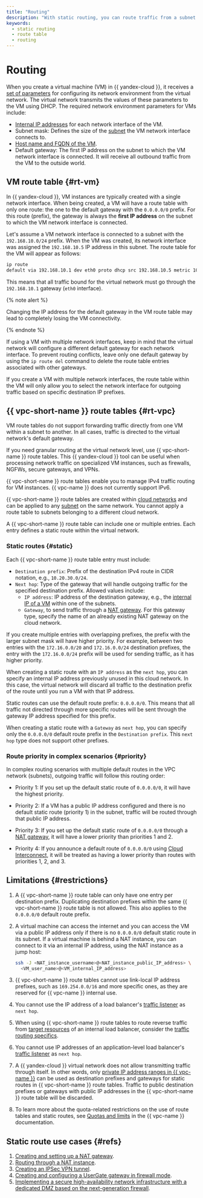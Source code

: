 ```yaml
---
title: "Routing"
description: "With static routing, you can route traffic from a subnet to the specified IP address ranges through the VMs specified as the next hop. Routing is based on route tables. Route tables are linked to a subnet and cannot contain duplicate prefixes."
keywords:
  - static routing
  - route table
  - routing
---
```


# Routing

When you create a virtual machine (VM) in {{ yandex-cloud }}, it receives a [set of parameters](../../compute/concepts/network.md) for configuring its network environment from the virtual network. The virtual network transmits the values of these parameters to the VM using DHCP. The required network environment parameters for VMs include:

* [Internal IP addresses](../../compute/concepts/network.md#internal-ip) for each network interface of the VM.
* Subnet mask: Defines the size of the [subnet](./network.md#subnet) the VM network interface connects to.
* [Host name and FQDN of the VM](../../compute/concepts/network.md#hostname).
* Default gateway: The first IP address on the subnet to which the VM network interface is connected. It will receive all outbound traffic from the VM to the outside world.

## VM route table {#rt-vm}

In {{ yandex-cloud }}, VM instances are typically created with a single network interface. When being created, a VM will have a route table with only one route: the one to the default gateway with the `0.0.0.0/0` prefix. For this route (prefix), the gateway is always the **first IP address** on the subnet to which the VM network interface is connected.

Let's assume a VM network interface is connected to a subnet with the `192.168.10.0/24` prefix. When the VM was created, its network interface was assigned the `192.168.10.5` IP address in this subnet. The route table for the VM will appear as follows:

```bash
ip route
default via 192.168.10.1 dev eth0 proto dhcp src 192.168.10.5 metric 100
```

This means that all traffic bound for the virtual network must go through the `192.168.10.1` gateway (`eth0` interface).

{% note alert %}

Changing the IP address for the default gateway in the VM route table may lead to completely losing the VM connectivity.

{% endnote %}

If using a VM with multiple network interfaces, keep in mind that the virtual network will configure a different default gateway for each network interface. To prevent routing conflicts, leave only one default gateway by using the `ip route del` command to delete the route table entries associated with other gateways.

If you create a VM with multiple network interfaces, the route table within the VM will only allow you to select the network interface for outgoing traffic based on specific destination IP prefixes.

## {{ vpc-short-name }} route tables {#rt-vpc}

VM route tables do not support forwarding traffic directly from one VM within a subnet to another. In all cases, traffic is directed to the virtual network's default gateway.

If you need granular routing at the virtual network level, use {{ vpc-short-name }} route tables. This {{ yandex-cloud }} tool can be useful when processing network traffic on specialized VM instances, such as firewalls, NGFWs, secure gateways, and VPNs.

{{ vpc-short-name }} route tables enable you to manage IPv4 traffic routing for VM instances. {{ vpc-name }} does not currently support IPv6.

{{ vpc-short-name }} route tables are created within [cloud networks](./network.md#network) and can be applied to any [subnet](./network.md#subnet) on the same network. You cannot apply a route table to subnets belonging to a different cloud network.

A {{ vpc-short-name }} route table can include one or multiple entries. Each entry defines a static route within the virtual network.

### Static routes {#static}

Each {{ vpc-short-name }} route table entry must include:

* `Destination prefix`: Prefix of the destination IPv4 route in CIDR notation, e.g., `10.20.30.0/24`.
* `Next hop`: Type of the gateway that will handle outgoing traffic for the specified destination prefix. Allowed values include:
    * `IP address`: IP address of the destination gateway, e.g., the [internal IP of a VM](../../compute/concepts/network.md#internal-ip) within one of the subnets.
    * `Gateway`, to send traffic through a [NAT gateway](./gateways.md#nat-gateway). For this gateway type, specify the name of an already existing NAT gateway on the cloud network.

If you create multiple entries with overlapping prefixes, the prefix with the larger subnet mask will have higher priority. For example, between two entries with the `172.16.0.0/20` and `172.16.0.0/24` destination prefixes, the entry with the `172.16.0.0/24` prefix will be used for sending traffic, as it has higher priority.

When creating a static route with an `IP address` as the `next hop`, you can specify an internal IP address previously unused in this cloud network. In this case, the virtual network will discard all traffic to the destination prefix of the route until you run a VM with that IP address.

Static routes can use the default route prefix: `0.0.0.0/0`. This means that all traffic not directed through more specific routes will be sent through the gateway IP address specified for this prefix.

When creating a static route with a `Gateway` as `next hop`, you can specify only the `0.0.0.0/0` default route prefix in the `Destination prefix`. This `next hop` type does not support other prefixes.


### Route priority in complex scenarios {#priority}

In complex routing scenarios with multiple default routes in the VPC network (subnets), outgoing traffic will follow this routing order:

* Priority 1: If you set up the default static route of `0.0.0.0/0`, it will have the highest priority.

* Priority 2: If a VM has a public IP address configured and there is no default static route (priority 1) in the subnet, traffic will be routed through that public IP address.

* Priority 3: If you set up the default static route of `0.0.0.0/0` through a [NAT gateway](./gateways.md#nat-gateway), it will have a lower priority than priorities 1 and 2.

* Priority 4: If you announce a default route of `0.0.0.0/0` using [Cloud Interconnect](../../interconnect/concepts/routing.md#cic-routing-default-as), it will be treated as having a lower priority than routes with priorities 1, 2, and 3.


## Limitations {#restrictions}

1. A {{ vpc-short-name }} route table can only have one entry per destination prefix. Duplicating destination prefixes within the same {{ vpc-short-name }} route table is not allowed. This also applies to the `0.0.0.0/0` default route prefix.
1. A virtual machine can access the internet and you can access the VM via a public IP address only if there is no `0.0.0.0/0` default static route in its subnet. If a virtual machine is behind a NAT instance, you can connect to it via an internal IP address, using the NAT instance as a jump host:

   ```bash
   ssh -J <NAT_instance_username>@<NAT_instance_public_IP_address> \
     <VM_user_name>@<VM_internal_IP_address>
   ```

1. {{ vpc-short-name }} route tables cannot use link-local IP address prefixes, such as `169.254.0.0/16` and more specific ones, as they are reserved for {{ vpc-name }} internal use.
1. You cannot use the IP address of a load balancer's [traffic listener](../../network-load-balancer/concepts/listener.md) as `next hop`.
1. When using {{ vpc-short-name }} route tables to route reverse traffic from [target resources](../../network-load-balancer/concepts/target-resources.md) of an internal load balancer, consider the [traffic routing specifics](../../network-load-balancer/concepts/specifics.md#nlb-int-routing).
1. You cannot use IP addresses of an application-level load balancer's [traffic listener](../../application-load-balancer/concepts/application-load-balancer.md#listener) as `next hop`.
1. A {{ yandex-cloud }} virtual network does not allow transmitting traffic through itself. In other words, only [private IP address ranges in {{ vpc-name }}](../../vpc/concepts/network.md#subnet) can be used as destination prefixes and gateways for static routes in {{ vpc-short-name }} route tables. Traffic to public destination prefixes or gateways with public IP addresses in the {{ vpc-short-name }} route table will be discarded.
1. To learn more about the quota-related restrictions on the use of route tables and static routes, see [Quotas and limits](./limits.md#vpc-quotas) in the {{ vpc-name }} documentation.

## Static route use cases {#refs}

1. [Creating and setting up a NAT gateway](../operations/create-nat-gateway.md).
1. [Routing through a NAT instance](../../tutorials/routing/nat-instance/index.md).
1. [Creating an IPSec VPN tunnel](../../tutorials/routing/ipsec/index.md).
1. [Creating and configuring a UserGate gateway in firewall mode](../../tutorials/routing/usergate-firewall.md).
1. [Implementing a secure high-availability network infrastructure with a dedicated DMZ based on the next-generation firewall](../../tutorials/routing/high-accessible-dmz.md).
